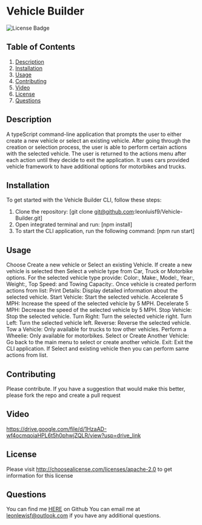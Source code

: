 # Vehicle Builder
![License Badge](https://shields.io/badge/license-Apache_2.0-blue)
## Table of Contents
1. [Description](#description)
2. [Installation](#installation)
3. [Usage](#usage)
4. [Contributing](#contributing)
5. [Video](#video)
6. [License](#license)
7. [Questions](#questions)

## Description
A typeScript command-line application that prompts the user to either create a new vehicle or select an existing vehicle. After going through the creation or selection process, the user is able to perform certain actions with the selected vehicle. The user is returned to the actions menu after each action until they decide to exit the application. It uses cars provided vehicle framework to have additional options for motorbikes and trucks.
## Installation
To get started with the Vehicle Builder CLI, follow these steps: 
1. Clone the repository: [git clone git@github.com:leonluisf9/Vehicle-Builder.git] 
2. Open integrated terminal and run: [npm install] 
3. To start the CLI application, run the following command: [npm run start]
## Usage
Choose Create a new vehicle or Select an existing Vehicle. 
If create a new vehicle is selected then Select a vehicle type from Car, Truck or Motorbike options.
For the selected vehicle type provide:  Color:, Make:, Model:, Year:, Weight:, Top Speed: and Towing Capacity:. 
Once vehicle is created perform actions from list: 
Print Details: Display detailed information about the selected vehicle. 
Start Vehicle: Start the selected vehicle. 
Accelerate 5 MPH: Increase the speed of the selected vehicle by 5 MPH. 
Decelerate 5 MPH: Decrease the speed of the selected vehicle by 5 MPH. 
Stop Vehicle: Stop the selected vehicle. 
Turn Right: Turn the selected vehicle right. 
Turn Left: Turn the selected vehicle left. 
Reverse: Reverse the selected vehicle. 
Tow a Vehicle: Only available for trucks to tow other vehicles. 
Perform a Wheelie: Only available for motorbikes. 
Select or Create Another Vehicle: Go back to the main menu to select or create another vehicle. 
Exit: Exit the CLI application. 
If Select and existing vehicle then you can perform same actions from list.
## Contributing
Please contribute. If you have a suggestion that would make this better, please fork the repo and create a pull request
## Video
https://drive.google.com/file/d/1HzaAD-wf4ocmqoiaHPL6t5h0phwjZQLR/view?usp=drive_link
## License
Please visit http://choosealicense.com/licenses/apache-2.0 to get information for this license
## Questions
You can find me [HERE](https://github.com/leonlewisf) on Github
You can email me at leonlewisf@outlook.com if you have any additional questions.